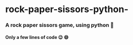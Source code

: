 # rock-paper-sissors-python-

### A rock paper sissors game, using python :snake:
#### Only a few lines of code :wink: :smile:
